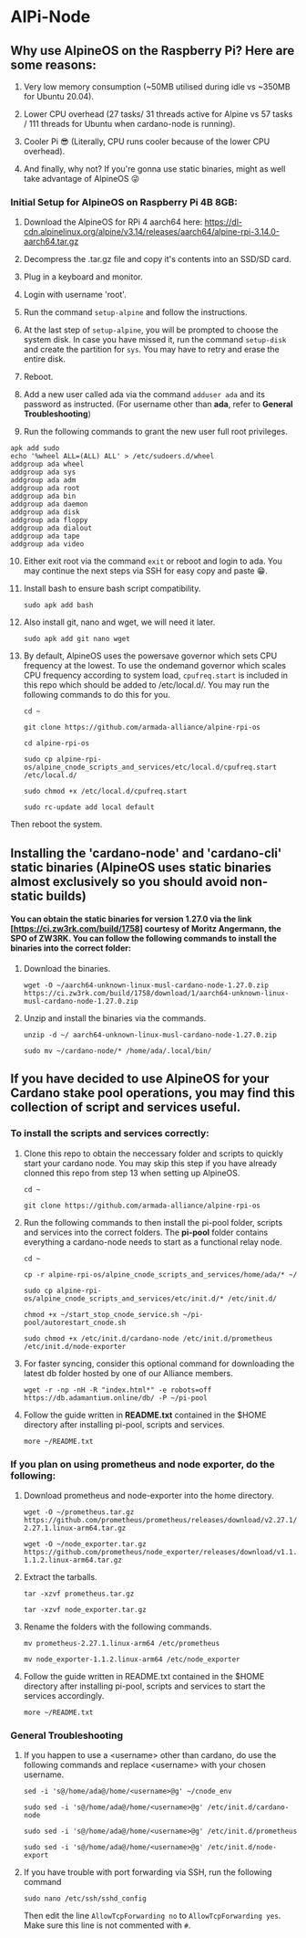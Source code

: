 # AlPi-Node

## Why use AlpineOS on the Raspberry Pi? Here are some reasons:
1) Very low memory consumption (~50MB utilised during idle vs ~350MB for Ubuntu 20.04).

2) Lower CPU overhead (27 tasks/ 31 threads active for Alpine vs 57 tasks / 111 threads for Ubuntu when cardano-node is running).

3) Cooler Pi 😎 (Literally, CPU runs cooler because of the lower CPU overhead).

4) And finally, why not? If you're gonna use static binaries, might as well take advantage of AlpineOS 😜

### Initial Setup for AlpineOS on Raspberry Pi 4B 8GB:
1) Download the AlpineOS for RPi 4 aarch64 here: https://dl-cdn.alpinelinux.org/alpine/v3.14/releases/aarch64/alpine-rpi-3.14.0-aarch64.tar.gz

2) Decompress the .tar.gz file and copy it's contents into an SSD/SD card.

3) Plug in a keyboard and monitor.

4) Login with username 'root'.

5) Run the command `setup-alpine` and follow the instructions.

6) At the last step of `setup-alpine`, you will be prompted to choose the system disk. In case you have missed it, run the command `setup-disk` and create the partition for `sys`. You may have to retry and erase the entire disk.

7) Reboot.

8) Add a new user called ada via the command `adduser ada` and its password as instructed. (For username other than **ada**, refer to **General Troubleshooting**)

9) Run the following commands to grant the new user full root privileges.
```
apk add sudo
echo '%wheel ALL=(ALL) ALL' > /etc/sudoers.d/wheel
addgroup ada wheel
addgroup ada sys
addgroup ada adm
addgroup ada root
addgroup ada bin
addgroup ada daemon
addgroup ada disk
addgroup ada floppy
addgroup ada dialout
addgroup ada tape
addgroup ada video
```

10) Either exit root via the command `exit` or reboot and login to ada. You may continue the next steps via SSH for easy copy and paste 😁.

11) Install bash to ensure bash script compatibility.

    ```
    sudo apk add bash
    ```

12) Also install git, nano and wget, we will need it later.

    ```
    sudo apk add git nano wget
    ```
13) By default, AlpineOS uses the powersave governor which sets CPU frequency at the lowest. To use the ondemand governor which scales CPU frequency according to system load, `cpufreq.start` is included in this repo which should be added to /etc/local.d/. You may run the following commands to do this for you.

    ```
    cd ~
    ```
    ```
    git clone https://github.com/armada-alliance/alpine-rpi-os
    ```
    ```
    cd alpine-rpi-os
    ```
    ```
    sudo cp alpine-rpi-os/alpine_cnode_scripts_and_services/etc/local.d/cpufreq.start /etc/local.d/
    ```
    ```
    sudo chmod +x /etc/local.d/cpufreq.start
    ```
    ```
    sudo rc-update add local default
    ```
Then reboot the system.

## Installing the 'cardano-node' and 'cardano-cli' static binaries (AlpineOS uses static binaries almost exclusively so you should avoid non-static builds)

#### You can obtain the static binaries for version 1.27.0 via the link [https://ci.zw3rk.com/build/1758] courtesy of Moritz Angermann, the SPO of ZW3RK. You can follow the following commands to install the binaries into the correct folder:
1)  Download the binaries.

    ```
    wget -O ~/aarch64-unknown-linux-musl-cardano-node-1.27.0.zip https://ci.zw3rk.com/build/1758/download/1/aarch64-unknown-linux-musl-cardano-node-1.27.0.zip
    ```

2)  Unzip and install the binaries via the commands.

    ```
    unzip -d ~/ aarch64-unknown-linux-musl-cardano-node-1.27.0.zip

    sudo mv ~/cardano-node/* /home/ada/.local/bin/
    ```


## If you have decided to use AlpineOS for your Cardano stake pool operations, you may find this collection of script and services useful.
### To install the scripts and services correctly:
1)  Clone this repo to obtain the neccessary folder and scripts to quickly start your cardano node. You may skip this step if you have already clonned this repo from step 13 when setting up AlpineOS.

    ```
    cd ~
    ```
    ```
    git clone https://github.com/armada-alliance/alpine-rpi-os
    ```

2)  Run the following commands to then install the pi-pool folder, scripts and services into the correct folders. The **pi-pool** folder contains everything a cardano-node needs to start as a functional relay node.

    ```
    cd ~
    ```

    ```        
    cp -r alpine-rpi-os/alpine_cnode_scripts_and_services/home/ada/* ~/
    ```
    ```
    sudo cp alpine-rpi-os/alpine_cnode_scripts_and_services/etc/init.d/* /etc/init.d/
    ```
    ```
    chmod +x ~/start_stop_cnode_service.sh ~/pi-pool/autorestart_cnode.sh
    ```
    ```
    sudo chmod +x /etc/init.d/cardano-node /etc/init.d/prometheus /etc/init.d/node-exporter
    ```
3)  For faster syncing, consider this optional command for downloading the latest db folder hosted by one of our Alliance members.

    ```
    wget -r -np -nH -R "index.html*" -e robots=off https://db.adamantium.online/db/ -P ~/pi-pool
    ```

4)  Follow the guide written in **README.txt** contained in the $HOME directory after installing pi-pool, scripts and services.

    ```
    more ~/README.txt
    ```

### If you plan on using prometheus and node exporter, do the following:
1)  Download prometheus and node-exporter into the home directory.

    ```
    wget -O ~/prometheus.tar.gz https://github.com/prometheus/prometheus/releases/download/v2.27.1/prometheus-2.27.1.linux-arm64.tar.gz
    ```
    ```
    wget -O ~/node_exporter.tar.gz https://github.com/prometheus/node_exporter/releases/download/v1.1.2/node_exporter-1.1.2.linux-arm64.tar.gz
    ```
2)  Extract the tarballs.
    ```
    tar -xzvf prometheus.tar.gz
    ```
    ```
    tar -xzvf node_exporter.tar.gz
    ```

3)  Rename the folders with the following commands.

    ```
    mv prometheus-2.27.1.linux-arm64 /etc/prometheus
    ```
    ```
    mv node_exporter-1.1.2.linux-arm64 /etc/node_exporter
    ```

4)  Follow the guide written in README.txt contained in the $HOME directory after installing pi-pool, scripts and services to start the services accordingly.

    ```
    more ~/README.txt
    ```

### General Troubleshooting

1)  If you happen to use a \<username\> other than cardano, do use the following commands and replace \<username\> with your chosen username.

    ```
    sed -i 's@/home/ada@/home/<username>@g' ~/cnode_env
    ```
    ```
    sudo sed -i 's@/home/ada@/home/<username>@g' /etc/init.d/cardano-node
    ```
    ```
    sudo sed -i 's@/home/ada@/home/<username>@g' /etc/init.d/prometheus
    ```
    ```
    sudo sed -i 's@/home/ada@/home/<username>@g' /etc/init.d/node-export
    ```
2)  If you have trouble with port forwarding via SSH, run the following command

    ```
    sudo nano /etc/ssh/sshd_config
    ```
    Then edit the line `AllowTcpForwarding no` to `AllowTcpForwarding yes`. Make sure this line is not commented with `#`.

